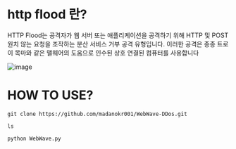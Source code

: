 # http flood 란?

HTTP Flood는 공격자가 웹 서버 또는 애플리케이션을 공격하기 위해 HTTP 및 POST 원치 않는 요청을 조작하는 분산 서비스 거부 공격 유형입니다. 이러한 공격은 종종 트로이 목마와 같은 맬웨어의 도움으로 인수된 상호 연결된 컴퓨터를 사용합니다

![image](https://github.com/user-attachments/assets/c3a37c36-ba71-4d75-8547-4579e126ac10)

# HOW TO USE?
```
git clone https://github.com/madanokr001/WebWave-DDos.git
```
```
ls
```
```
python WebWave.py
```

